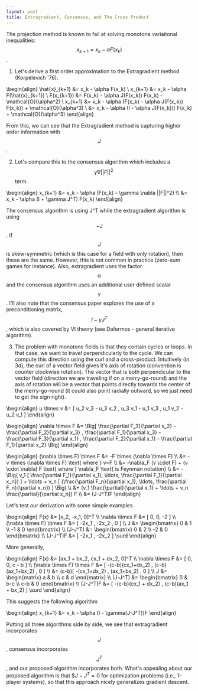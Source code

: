 ```yaml
---
layout: post
title: Extragradient, Consensus, and The Cross Product
---
```


The projection method is known to fail at solving monotone variaitonal inequalities: $$x_{k+1} = x_k - \alpha F(x_k)$$.

1) Let's derive a first order approximation to the Extragradient method (Korpelevich '76).

\begin{align}
  \hat{x}\_{k+1} &= x_k - \alpha F(x_k) \\
  x\_{k+1} &= x_k - \alpha F(\hat{x}\_{k+1}) \\
  F(x\_{k+1}) &= F(x_k) - \alpha J(F(x_k)) F(x_k) - \mathcal{O}(\alpha^2) \\
  x\_{k+1} &= x_k - \alpha (F(x_k) - \alpha J(F(x_k)) F(x_k)) + \mathcal{O}(\alpha^3) \\
  &= x_k - \alpha (I - \alpha J(F(x_k))) F(x_k) + \mathcal{O}(\alpha^3)
\end{align}

From this, we can see that the Extragradient method is capturing higher order information with $$J$$.

2) Let's compare this to the consensus algorithm which includes a $$\gamma \nabla ||F||^2$$ term.

\begin{align}
  x\_{k+1} &= x_k - \alpha (F(x_k) - \gamma \nabla ||F||^2) \\\\
  &= x_k - \alpha (I + \gamma J^T) F(x_k)
\end{align}

The consensus algorithm is using J^T while the extragradient algorithm is using $$-J$$. If $$J$$ is skew-symmetric (which is this case for a field with only rotation), then these are the same. However, this is not common in practice (zero-sum games for instance). Also, extragradient uses the factor $$\alpha$$ and the consensus algorithm uses an additional user defined scalar $$\gamma$$. I'll also note that the consensus paper explores the use of a preconditioning matrix, $$I-\gamma J^T$$, which is also covered by VI theory (see Dafermos - general iterative algorithm).

3) The problem with monotone fields is that they contain cycles or loops. In that case, we want to travel perpendicularly to the cycle. We can compute this direction using the curl and a cross-product. Intuitively (in 3d), the curl of a vector field gives it's axis of rotation (convention is counter clockwise rotation). The vector that is both perpendicular to the vector field (direction we are traveling if on a merry-go-round) and the axis of rotation will be a vector that points directly towards the center of the merry-go-round (it could also point radially outward, so we just need to get the sign right).

\begin{align}
  u \times v &= \[ u_2 v_3 - u_3 v_2 , u_3 v_1 - u_1 v_3 , u_1 v_2 - u_2 v_1 \]
\end{align}

\begin{align}
  \nabla \times F &= \Big\[ \frac{\partial F_3}{\partial x_2} - \frac{\partial F_2}{\partial x_3} , \frac{\partial F_1}{\partial x_3} - \frac{\partial F_3}{\partial x_1} , \frac{\partial F_2}{\partial x_1} - \frac{\partial F_1}{\partial x_2} \Big\]
\end{align}

\begin{align}
  (\nabla \times F) \times F &= -F \times (\nabla \times F) \\\\
  &= -v \times (\nabla \times F) \text{ where } v=F \\\\
  &= -\nabla_F (v \cdot F) + (v \cdot \nabla) F \text{ where } \nabla_F \text{ is Feynman notation} \\\\
  &= -\Big( v_1 \[ \frac{\partial F_1}{\partial x_1}, \ldots, \frac{\partial F_1}{\partial x_n}) \] + \ldots + v_n \[ (\frac{\partial F_n}{\partial x_1}, \ldots, \frac{\partial F_n}{\partial x_n}) \] \Big) \\\\
  &+ (v_1 \frac{\partial}{\partial x_1} + \ldots + v_n \frac{\partial}{\partial x_n}) F \\\\
  &= (J-J^T)F
\end{align}

Let's test our derivation with some simple examples.

\begin{align}
  F(x) &= \[x_2, -x_1, 0\]^T \\\\
  \nabla \times F &= \[ 0, 0, -2 \] \\\\
  (\nabla \times F) \times F &= \[ -2x_1 , -2x_2 , 0 \] \\\\
  J &= \begin{bmatrix} 0 & 1 \\\\ -1 & 0 \end{bmatrix} \\\\
  (J-J^T) &= \begin{bmatrix} 0 & 2 \\\\ -2 & 0 \end{bmatrix} \\\\
  (J-J^T)F &= \[ -2x_1 , -2x_2 \] \surd
\end{align}

More generally,

\begin{align}
  F(x) &= \[ax_1 + bx_2, cx_1 + dx_2, 0\]^T \\\\
  \nabla \times F &= \[ 0, 0, c - b \] \\\\
  (\nabla \times F) \times F &= \[ -(c-b)(cx_1+dx_2) , (c-b)(ax_1+bx_2) , 0 \] \\\\
  &= (c-b)\[ -(cx_1+dx_2) , (ax_1+bx_2) , 0 \] \\\\
  J &= \begin{matrix} a & b \\\\ c & d \end{matrix} \\\\
  (J-J^T) &= \begin{bmatrix} 0 & b-c \\\\ c-b & 0 \end{bmatrix} \\\\
  (J-J^T)F &= \[ -(c-b)(cx_1 + dx_2) , (c-b)(ax_1 + bx_2) \] \surd
\end{align}

This suggests the following algorithm

\begin{align}
  x\_{k+1} &= x_k - \alpha (I - \gamma(J-J^T))F
\end{align}

Putting all three algorithms side by side, we see that extragradient incorporates $$J$$, consensus incorporates $$J^T$$, and our proposed algorithm incorporates both. What's appealing about our proposed algorithm is that $$J-J^T = 0$ for optimization problems (i.e., 1-player systems), so that this approach nicely generalizes gradient descent.
